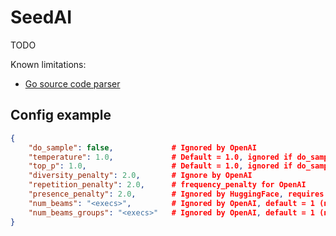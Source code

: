 # SeedAI

TODO

Known limitations:

- [Go source code parser](https://git.ultraware.nl/elwin/scparser)

## Config example

```json
{
	"do_sample": false,             # Ignored by OpenAI
	"temperature": 1.0,             # Default = 1.0, ignored if do_sample is false
	"top_p": 1.0,                   # Default = 1.0, ignored if do_sample is false
	"diversity_penalty": 2.0,       # Ignore by OpenAI
	"repetition_penalty": 2.0,      # frequency_penalty for OpenAI
	"presence_penalty": 2.0,        # Ignored by HuggingFace, requires group beam search)
	"num_beams": "<execs>",         # Ignored by OpenAI, default = 1 (no beam search)
	"num_beams_groups": "<execs>"   # Ignored by OpenAI, default = 1 (no group beam search)
}
```
